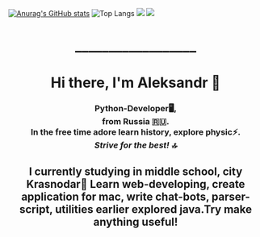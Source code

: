 [![Anurag's GitHub stats](https://github-readme-stats.vercel.app/api?username=Alexandro1112)](https://github.com/anuraghazra/github-readme-stats)
![Top Langs](https://github-readme-stats.vercel.app/api/top-langs/?username=Alexandro1112&layout=compact)
![](https://github-profile-summary-cards.vercel.app/api/cards/profile-details?username=Alexandro1112&theme=solarized_dark)  ![](https://komarev.com/ghpvc/?username=Alexandro1112)
<h1 align="center">__________________<h1>
<h1 align="center">Hi there, I'm Aleksandr &#128075</h1>
<h3 align="center">Python-Developer🖥️,<br> from Russia 🇷🇺.<br>
In the free time adore learn history, explore physic⚡.<br><i>Strive for the best! &#128285 </i> </h3>
<h2 align="center">    I currently studying in middle school, city Krasnodar🏫
Learn web-developing, create application for mac, write chat-bots, parser-script, utilities
earlier explored java.Try make anything useful!
<h2>


